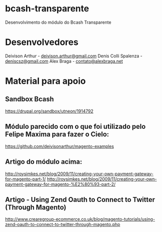 bcash-transparente
==================
Desenvolvimento do módulo do Bcash Transparente

Desenvolvedores
==================
Deivison Arthur  -  deivison.arthur@gmail.com
Denis Colli Spalenza  -  deniscsz@gmail.com
Alex Braga  -  contato@alexbraga.net


Material para apoio
==================


Sandbox Bcash
----------------------
https://drupal.org/sandbox/utneon/1914792


Módulo parecido com o que foi utilizado pelo Felipe Maxima para fazer o Cielo:
----------------------
https://github.com/deivisonarthur/magento-examples


Artigo do módulo acima:
----------------------
http://roysimkes.net/blog/2009/11/creating-your-own-payment-gateway-for-magento-part-1/
http://roysimkes.net/blog/2009/11/creating-your-own-payment-gateway-for-magento-%E2%80%93-part-2/


Artigo - Using Zend Oauth to Connect to Twitter (Through Magento)
----------------------
http://www.crearegroup-ecommerce.co.uk/blog/magento-tutorials/using-zend-oauth-to-connect-to-twitter-through-magento.php

